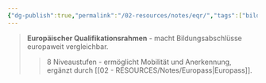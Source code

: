 ```yaml
---
{"dg-publish":true,"permalink":"/02-resources/notes/eqr/","tags":["bildung/europa"],"noteIcon":"","updated":"2025-08-26T16:35:24.219+02:00"}
---
```


>**Europäischer Qualifikationsrahmen** - macht Bildungsabschlüsse europaweit vergleichbar.
>>8 Niveaustufen - ermöglicht Mobilität und Anerkennung, ergänzt durch [[02 - RESOURCES/Notes/Europass\|Europass]].